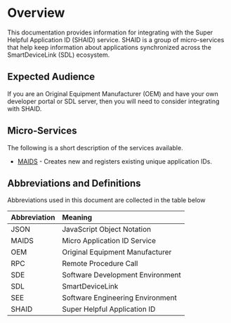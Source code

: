 # Overview
This documentation provides information for integrating with the Super Helpful Application ID (SHAID) service.  SHAID is a group of micro-services that help keep information about applications synchronized across the SmartDeviceLink (SDL) ecosystem.

## Expected Audience
If you are an Original Equipment Manufacturer (OEM) and have your own developer portal or SDL server, then you will need to consider integrating with SHAID.

## Micro-Services
The following is a short description of the services available.

  * [MAIDS]() - Creates new and registers existing unique application IDs.

## Abbreviations and Definitions
Abbreviations used in this document are collected in the table below

| Abbreviation | Meaning |
| :------------- | :------------- |
|JSON|JavaScript Object Notation|
|MAIDS|Micro Application ID Service|
|OEM|Original Equipment Manufacturer|
|RPC|Remote Procedure Call|
|SDE|Software Development Environment|
|SDL|SmartDeviceLink|
|SEE|Software Engineering Environment|
|SHAID|Super Helpful Application ID|
